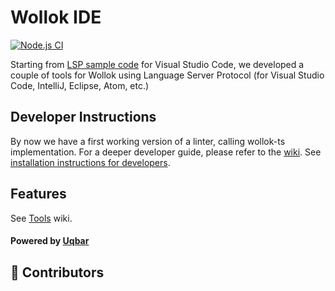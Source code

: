 
# Wollok IDE

[![Node.js CI](https://github.com/uqbar-project/wollok-lsp-ide/actions/workflows/node.js.yml/badge.svg)](https://github.com/uqbar-project/wollok-lsp-ide/actions/workflows/node.js.yml)

Starting from [LSP sample code](https://code.visualstudio.com/api/language-extensions/language-server-extension-guide) for Visual Studio Code, we developed a couple of tools for Wollok using Language Server Protocol (for Visual Studio Code, IntelliJ, Eclipse, Atom, etc.)

## Developer Instructions

By now we have a first working version of a linter, calling wollok-ts implementation. For a deeper developer guide, please refer to the [wiki](https://github.com/uqbar-project/wollok-lsp-ide/wiki). See [installation instructions for developers](https://github.com/uqbar-project/wollok-lsp-ide/wiki/Development-Environment).

## Features

See [Tools](https://github.com/uqbar-project/wollok-lsp-ide/wiki/Tools) wiki.

#### Powered by [Uqbar](https://uqbar.org/)


<!-- prettier-ignore-start -->
<!-- DO NOT REMOVE - contributor_list:start -->
## 👥 Contributors


<!-- DO NOT REMOVE - contributor_list:end -->
<!-- prettier-ignore-end -->
